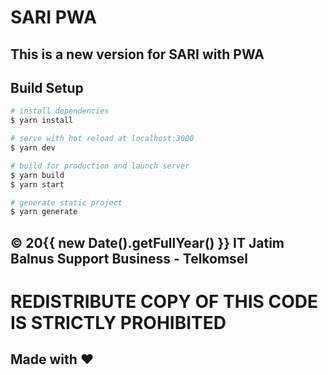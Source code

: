 # SARI PWA

## This is a new version for SARI with PWA

## Build Setup
```bash
# install dependencies
$ yarn install

# serve with hot reload at localhost:3000
$ yarn dev

# build for production and launch server
$ yarn build
$ yarn start

# generate static project
$ yarn generate
```

## &copy; 20{{ new Date().getFullYear() }} IT Jatim Balnus Support Business - Telkomsel

# REDISTRIBUTE COPY OF THIS CODE IS STRICTLY PROHIBITED

## Made with &#10084;